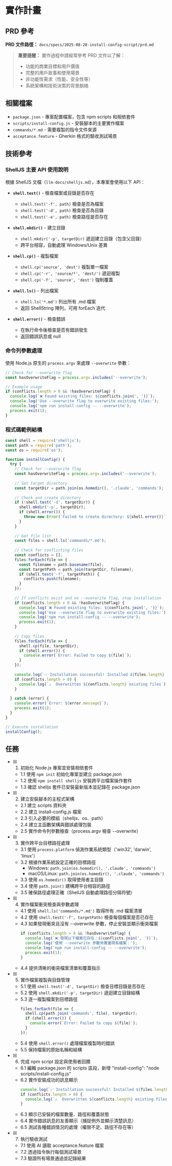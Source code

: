 # 實作計畫

## PRD 參考

**PRD 文件路徑：** `docs/specs/2025-08-20-install-config-script/prd.md`

> **重要提醒：** 實作過程中請經常參考 PRD 文件以了解：
>
> - 功能的商業目標和用戶價值
> - 完整的用戶故事和使用場景
> - 非功能性需求（性能、安全性等）
> - 系統架構和技術決策的背景脈絡

## 相關檔案

- `package.json` - 專案配置檔案，包含 npm scripts 和相依套件
- `scripts/install-config.js` - 安裝腳本的主要實作檔案
- `commands/*.md` - 需要複製的指令文件來源
- `acceptance.feature` - Gherkin 格式的驗收測試場景

## 技術參考

### ShellJS 主要 API 使用說明

根據 ShellJS 文檔（`llm-docs/shelljs.md`），本專案會使用以下 API：

- **`shell.test()`** - 檢查檔案或目錄是否存在
  - `shell.test('-f', path)` 檢查是否為檔案
  - `shell.test('-d', path)` 檢查是否為目錄
  - `shell.test('-e', path)` 檢查路徑是否存在
  
- **`shell.mkdir()`** - 建立目錄
  - `shell.mkdir('-p', targetDir)` 遞迴建立目錄（包含父目錄）
  - 跨平台相容，自動處理 Windows/Unix 差異
  
- **`shell.cp()`** - 複製檔案
  - `shell.cp('source', 'dest')` 複製單一檔案
  - `shell.cp('-r', 'source/*', 'dest/')` 遞迴複製
  - `shell.cp('-f', 'source', 'dest')` 強制覆蓋
  
- **`shell.ls()`** - 列出檔案
  - `shell.ls('*.md')` 列出所有 .md 檔案
  - 返回 ShellString 陣列，可用 forEach 迭代
  
- **`shell.error()`** - 檢查錯誤
  - 在執行命令後檢查是否有錯誤發生
  - 返回錯誤訊息或 null

### 命令列參數處理

使用 Node.js 原生的 `process.argv` 來處理 `--overwrite` 參數：

```javascript
// Check for --overwrite flag
const hasOverwriteFlag = process.argv.includes('--overwrite');

// Example usage
if (conflicts.length > 0 && !hasOverwriteFlag) {
  console.log(`❌ Found existing files: ${conflicts.join(', ')}`);
  console.log('Use --overwrite flag to overwrite existing files:');
  console.log('npm run install-config -- --overwrite');
  process.exit(1);
}
```

### 程式碼範例結構

```javascript
const shell = require('shelljs');
const path = require('path');
const os = require('os');

function installConfig() {
  try {
    // Check for --overwrite flag
    const hasOverwriteFlag = process.argv.includes('--overwrite');
    
    // Set target directory
    const targetDir = path.join(os.homedir(), '.claude', 'commands');
    
    // Check and create directory
    if (!shell.test('-d', targetDir)) {
      shell.mkdir('-p', targetDir);
      if (shell.error()) {
        throw new Error(`Failed to create directory: ${shell.error()}`);
      }
    }
    
    // Get file list
    const files = shell.ls('commands/*.md');
    
    // Check for conflicting files
    const conflicts = [];
    files.forEach(file => {
      const filename = path.basename(file);
      const targetPath = path.join(targetDir, filename);
      if (shell.test('-f', targetPath)) {
        conflicts.push(filename);
      }
    });
    
    // If conflicts exist and no --overwrite flag, stop installation
    if (conflicts.length > 0 && !hasOverwriteFlag) {
      console.log(`❌ Found existing files: ${conflicts.join(', ')}`);
      console.log('Use --overwrite flag to overwrite existing files:');
      console.log('npm run install-config -- --overwrite');
      process.exit(1);
    }
    
    // Copy files
    files.forEach(file => {
      shell.cp(file, targetDir);
      if (shell.error()) {
        console.error(`Error: Failed to copy ${file}`);
      }
    });
    
    console.log(`✅ Installation successful! Installed ${files.length} files to ${targetDir}`);
    if (conflicts.length > 0) {
      console.log(`⚠️  Overwritten ${conflicts.length} existing files`);
    }
    
  } catch (error) {
    console.error(`Error: ${error.message}`);
    process.exit(1);
  }
}

// Execute installation
installConfig();
```

## 任務

- [x] 1. 初始化 Node.js 專案並安裝相依套件
  - 1.1 使用 `npm init` 初始化專案並建立 package.json
  - 1.2 使用 `npm install shelljs` 安裝跨平台檔案操作套件
  - 1.3 確認 shelljs 套件已安裝最新版本並記錄在 package.json

- [x] 2. 建立安裝腳本的主程式架構
  - 2.1 建立 scripts 資料夾
  - 2.2 建立 install-config.js 檔案
  - 2.3 引入必要的模組（shelljs、os、path）
  - 2.4 建立主函數架構與錯誤處理包裝
  - 2.5 實作命令列參數檢查（process.argv 檢查 --overwrite）

- [x] 3. 實作跨平台目標路徑處理
  - 3.1 使用 `process.platform` 偵測作業系統類型（'win32', 'darwin', 'linux'）
  - 3.2 根據作業系統設定正確的目標路徑
    - Windows: `path.join(os.homedir(), '.claude', 'commands')`
    - macOS/Linux: `path.join(os.homedir(), '.claude', 'commands')`
  - 3.3 使用 `os.homedir()` 取得使用者主目錄
  - 3.4 使用 `path.join()` 建構跨平台相容的路徑
  - 3.5 確保路徑處理正確（ShellJS 自動處理路徑分隔符號）

- [x] 4. 實作檔案衝突檢查與參數處理
  - 4.1 使用 `shell.ls('commands/*.md')` 取得所有 .md 檔案清單
  - 4.2 使用 `shell.test('-f', targetPath)` 檢查每個檔案是否已存在
  - 4.3 如果發現衝突且沒有 --overwrite 參數，停止安裝並顯示衝突檔案
    ```javascript
    if (conflicts.length > 0 && !hasOverwriteFlag) {
      console.log(`❌ 發現以下檔案已存在：${conflicts.join(', ')}`);
      console.log('使用 --overwrite 參數來覆蓋現有檔案：');
      console.log('npm run install-config -- --overwrite');
      process.exit(1);
    }
    ```
  - 4.4 提供清晰的衝突檔案清單和覆蓋指示

- [x] 5. 實作檔案複製與目錄管理
  - 5.1 使用 `shell.test('-d', targetDir)` 檢查目標目錄是否存在
  - 5.2 使用 `shell.mkdir('-p', targetDir)` 遞迴建立目錄結構
  - 5.3 逐一複製檔案到目標路徑
    ```javascript
    files.forEach(file => {
      shell.cp(path.join('commands', file), targetDir);
      if (shell.error()) {
        console.error(`Error: Failed to copy ${file}`);
      }
    });
    ```
  - 5.4 使用 `shell.error()` 處理檔案複製時的錯誤
  - 5.5 保持檔案的原始名稱和結構

- [x] 6. 完成 npm script 設定與使用者回饋
  - 6.1 編輯 package.json 的 scripts 區段，新增 "install-config": "node scripts/install-config.js"
  - 6.2 實作安裝成功的訊息顯示
    ```javascript
    console.log(`✅ Installation successful! Installed ${files.length} files to ${targetDir}`);
    if (conflicts.length > 0) {
      console.log(`⚠️  Overwritten ${conflicts.length} existing files`);
    }
    ```
  - 6.3 顯示已安裝的檔案數量、路徑和覆蓋狀態
  - 6.4 實作錯誤訊息的友善顯示（捕捉例外並顯示清楚訊息）
  - 6.5 測試各種錯誤情況的處理（權限不足、路徑不存在等）

- [x] 7. 執行驗收測試
  - 7.1 使用 AI 讀取 acceptance.feature 檔案
  - 7.2 透過指令執行每個測試場景
  - 7.3 驗證所有場景通過並記錄結果